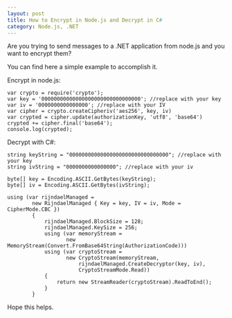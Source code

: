 ```yaml
---
layout: post
title: How to Encrypt in Node.js and Decrypt in C#
category: Node.js, .NET
---
```


Are you trying to send messages to a .NET application from node.js and you want to encrypt them?

You can find here a simple example to accomplish it.

<!--excerpt-->

Encrypt in node.js:

    var crypto = require('crypto');
    var key = '00000000000000000000000000000000'; //replace with your key
    var iv = '0000000000000000'; //replace with your IV
    var cipher = crypto.createCipheriv('aes256', key, iv)
    var crypted = cipher.update(authorizationKey, 'utf8', 'base64')
    crypted += cipher.final('base64');
    console.log(crypted);


Decrypt with C#:

    string keyString = "00000000000000000000000000000000"; //replace with your key
    string ivString = "0000000000000000"; //replace with your iv
            
    byte[] key = Encoding.ASCII.GetBytes(keyString);
    byte[] iv = Encoding.ASCII.GetBytes(ivString);

    using (var rijndaelManaged =
            new RijndaelManaged { Key = key, IV = iv, Mode = CipherMode.CBC })
            {
                rijndaelManaged.BlockSize = 128;
                rijndaelManaged.KeySize = 256;
                using (var memoryStream =
                       new MemoryStream(Convert.FromBase64String(AuthorizationCode)))
                using (var cryptoStream =
                       new CryptoStream(memoryStream,
                           rijndaelManaged.CreateDecryptor(key, iv),
                           CryptoStreamMode.Read))
                {
                    return new StreamReader(cryptoStream).ReadToEnd();
                }
            }


Hope this helps.
